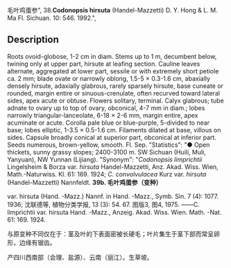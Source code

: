 毛叶鸡蛋参",
38.**Codonopsis hirsuta** (Handel-Mazzetti) D. Y. Hong & L. M. Ma Fl. Sichuan. 10: 546. 1992.",

## Description
Roots ovoid-globose, 1-2 cm in diam. Stems up to 1 m, decumbent below, twining only at upper part, hirsute at leafing section. Cauline leaves alternate, aggregated at lower part, sessile or with extremely short petiole ca. 2 mm; blade ovate or narrowly oblong, 1.5-5 × 0.3-1.6 cm, abaxially densely hirsute, adaxially glabrous, rarely sparsely hirsute, base cuneate or rounded, margin entire or sinuous-crenulate, often recurved toward lateral sides, apex acute or obtuse. Flowers solitary, terminal. Calyx glabrous; tube adnate to ovary up to top of ovary, obconical, 4-7 mm in diam.; lobes narrowly triangular-lanceolate, 6-18 × 2-6 mm, margin entire, apex acuminate or acute. Corolla pale blue or blue-purple, 5-divided to near base; lobes elliptic, 1-3.5 × 0.5-1.6 cm. Filaments dilated at base, villous on sides. Capsule broadly conical at superior part, obconical at inferior part. Seeds numerous, brown-yellow, smooth. Fl. Sep.
  "Statistics": "● Open thickets, sunny grassy slopes; 2400-3100 m. SW Sichuan (Huili, Muli, Yanyuan), NW Yunnan (Lijiang).
  "Synonym": "*Codonopsis limprichtii* Lingelsheim &amp; Borza var. *hirsuta* Handel-Mazzetti, Anz. Akad. Wiss. Wien, Math.-Naturwiss. Kl. 61: 169. 1924; *C. convolvulacea* Kurz var. *hirsuta* (Handel-Mazzetti) Nannfeldt.
**39b. 毛叶鸡蛋参（变种）**

var. hirsuta (Hand. -Mazz.) Nannf. in Hand. -Mazz., Symb. Sin. 7 (4): 1077. 1936; 沈联德等, 植物分类学报, 13 (3): 54. 67. 图版3, 图4, 1975. ——C. limprichtii var. hirsuta Hand. -Mazz., Anzeig. Akad. Wiss. Wien. Math. -Nat. 61: 169. 1924.

与原变种不同仅在于：茎及叶的下表面密被长硬毛；叶片集生于茎下部而常呈卵形，边缘有锯齿。

产四川西南部（会理、盐源）、云南（丽江）。生草坡。
